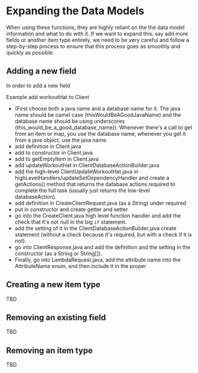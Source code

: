 # Expanding the Data Models

When using these functions, they are highly reliant on the the data model information and what to do with it. If we 
want to expand this, say add more fields or another item type entirely, we need to be very careful and follow a 
step-by-step process to ensure that this process goes as smoothly and quickly as possible.

## Adding a new field

In order to add a new field

Example add workoutHat to Client 

* (First choose both a java name and a database name for it. The java name should be 
camel case 
(thisWouldBeAGoodJavaName) and the database name should be using underscores (this_would_be_a_good_database_name)). 
Whenever there's a call to get from an item or map, you use the database name, whenever you get it from a java 
object, use the java name.
* add definition in Client.java
* add to constructor in Client.java
* add to getEmptyItem in Client.java
* add updateWorkoutHat in ClientDatabaseActionBuilder.java
* add the high-level ClientUpdateWorkoutHat.java in highLevelHandlers/updateSetDependencyHandler and create a 
getActions() method that returns the database actions required to complete the full task (usually just returns the 
low-level databaseAction).
* add definition in CreateClientRequest.java (as a String) under required
* put in constructor and create getter and setter
* go into the CreateClient.java high level function handler and add the check that it's not null in the big `if` 
statement.
* add the setting of it in the ClientDatabaseActionBuilder.java create statement (without a check because it's 
required, but with a check if it is not).
* go into ClientResponse.java and add the definition and the setting in the constructor (as a String or String[]).
* Finally, go into LambdaRequest.java, add the attribute name into the AttributeName enum, and then include it in the
 proper 

## Creating a new item type

TBD

## Removing an existing field

TBD

## Removing an item type

TBD